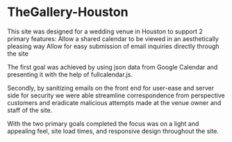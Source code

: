 # TheGallery-Houston

This site was designed for a wedding venue in Houston to support 2 primary features: 
  Allow a shared calendar to be viewed in an aesthetically pleasing way
  Allow for easy submission of email inquiries directly through the site
  
The first goal was achieved by using json data from Google Calendar and presenting it with the help of fullcalendar.js.

Secondly, by sanitizing emails on the front end for user-ease and server side for security we were able streamline
correspondence from perspective customers and eradicate malicious attempts made at the venue owner and staff of the site.

With the two primary goals completed the focus was on a light and appealing feel, site load times, and responsive design throughout the site.
